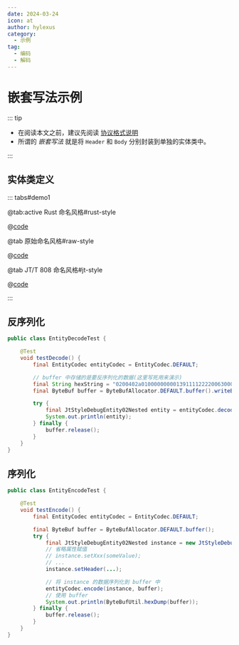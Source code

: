```yaml
---
date: 2024-03-24
icon: at
author: hylexus
category:
  - 示例
tag:
  - 编码
  - 解码
---
```


# 嵌套写法示例

::: tip

- 在阅读本文之前，建议先阅读 [协议格式说明](protocol.md)
- 所谓的 _嵌套写法_ 就是将 `Header` 和 `Body` 分别封装到单独的实体类中。

:::

## 实体类定义

::: tabs#demo1

@tab:active Rust 命名风格#rust-style

@[code](@src/core/entity-codec/demo02/RustStyleDebugEntity02Nested.java)

@tab 原始命名风格#raw-style

@[code](@src/core/entity-codec/demo02/RawStyleDebugEntity02Nested.java)

@tab JT/T 808 命名风格#jt-style

@[code](@src/core/entity-codec/demo02/JtStyleDebugEntity02Nested.java)

:::

## 反序列化

```java {12,15}
public class EntityDecodeTest {

    @Test
    void testDecode() {
        final EntityCodec entityCodec = EntityCodec.DEFAULT;

        // buffer 中存储的是要反序列化的数据(这里写死用来演示)
        final String hexString = "0200402a01000000000139111122220063000000580000006f01dc9a0707456246231d029a005a240322222633010400001a0a02020058030200595b";
        final ByteBuf buffer = ByteBufAllocator.DEFAULT.buffer().writeBytes(XtreamBytes.decodeHex(hexString));

        try {
            final JtStyleDebugEntity02Nested entity = entityCodec.decode(JtStyleDebugEntity02Nested.class, buffer);
            System.out.println(entity);
        } finally {
            buffer.release();
        }
    }
}
```

## 序列化

```java {16,20}
public class EntityEncodeTest {

    @Test
    void testEncode() {
        final EntityCodec entityCodec = EntityCodec.DEFAULT;

        final ByteBuf buffer = ByteBufAllocator.DEFAULT.buffer();
        try {
            final JtStyleDebugEntity02Nested instance = new JtStyleDebugEntity02Nested();
            // 省略属性赋值
            // instance.setXxx(someValue);
            // ...
            instance.setHeader(...);

            // 将 instance 的数据序列化到 buffer 中
            entityCodec.encode(instance, buffer);
            // 使用 buffer
            System.out.println(ByteBufUtil.hexDump(buffer));
        } finally {
            buffer.release();
        }
    }
}
```

